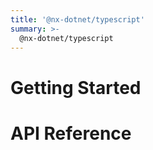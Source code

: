 ```yaml
---
title: '@nx-dotnet/typescript'
summary: >-
  @nx-dotnet/typescript
---
```


# Getting Started

# API Reference

